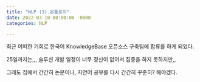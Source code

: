 ```yaml
---
title: "NLP (3).온톨로지"
date: 2022-03-10-00:00:00 -0000
categories: NLP

---
```


최근 어떠한 기회로 한국어 KnowledgeBase 오픈소스 구축팀에 합류를 하게 되었다.

25일까지는,,, 솔루션 개발 일정이 너무 정신이 없어서 집중을 하지 못하지만,,

그래도 집에서 간간히 논문이나, 자연어 공부를 다시 간간히 꾸준히? 해야겠다.


